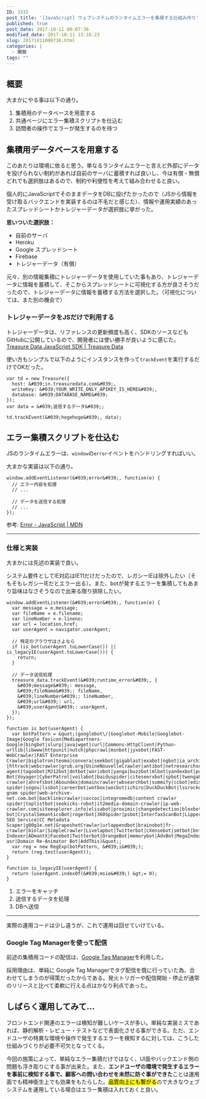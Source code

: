 ```yaml
---
ID: 3335
post_title: '[JavaScript] ウェブシステムのランタイムエラーを集積する仕組み作り'
published: true
post_date: 2017-10-11 00:07:36
modified_date: 2017-10-11 13:16:23
slug: 20171011000736.html
categories: |
  - 開発
tags: ""
---
```

## 概要
大まかにやる事は以下の通り。

1. 集積用のデータベースを用意する
2. 共通ページにエラー集積スクリプトを仕込む
3. 訪問者の操作でエラーが発生するのを待つ

<!--more-->

## 集積用データベースを用意する
このあたりは環境に依ると思う。単なるランタイムエラーと言えど外部にデータを投げられない制約があれば自前のサーバに蓄積すれば良いし、今は有償・無償どれでも選択肢はあるので、制約や利便性を考えて組み合わせると良い。

個人的にJavaScriptでそのままデータをDBに投げたかったので（JSから情報を受け取るバックエンドを実装するのは不毛だと感じた）、情報や運用実績のあったスプレッドシートかトレジャーデータが選択肢に挙がった。

**思いついた選択肢：**

* 自前のサーバ
* Heroku
* Google スプレッドシート
* Firebase
* トレジャーデータ（有償）

元々、別の情報集積にトレジャーデータを使用していた事もあり、トレジャーデータに情報を蓄積して、そこからスプレッドシートに可視化する方が良さそうだったので、トレジャーデータに情報を蓄積する方法を選択した。（可視化については、また別の機会で）

### トレジャーデータをJSだけで利用する
トレジャーデータは、リファレンスの更新頻度も高く、SDKのソースなどもGitHubに公開しているので、開発者には使い勝手が良いように感じた。
[Treasure Data JavaScript SDK | Treasure Data](https://docs.treasuredata.com/articles/javascript-sdk)

使い方もシンプルで以下のようにインスタンスを作って`trackEvent`を実行するだけでOKだった。
```language-js
var td = new Treasure({
  host: &#039;in.treasuredata.com&#039;,
  writeKey: &#039;YOUR_WRITE_ONLY_APIKEY_IS_HERE&#039;,
  database: &#039;DATABASE_NAME&#039;
});
var data = &#039;送信するデータ&#039;;

td.trackEvent(&#039;hogehoge&#039;, data);
```


## エラー集積スクリプトを仕込む
JSのランタイムエラーは、`window`の`error`イベントをハンドリングすればいい。

大まかな実装は以下の通り。

```language-js
window.addEventListener(&#039;error&#039;, function(e) {
  // エラー内容を処理
  // ...

  // データを送信する処理
  // ...
});
```

参考: [Error - JavaScript | MDN](https://developer.mozilla.org/ja/docs/Web/JavaScript/Reference/Global_Objects/Error)

---

### 仕様と実装
大まかには先述の実装で良い。

システム要件としてIE対応はIE11だけだったので、レガシーIEは除外したい（そもそもレガシーIEだとエラー出る）。また、botが発するエラーを集積してもあまり旨味はなさそうなので出来る限り排除したい。

```language-js
window.addEventListener(&#039;error&#039;, function(e) {
  var message = e.message;
  var fileName = e.filename;
  var lineNumber = e.lineno;
  var url = location.href;
  var userAgent = navigator.userAgent;

  // 特定のブラウザはさよなら
  if (is_bot(userAgent.toLowerCase()) || is_legacyIE(userAgent.toLowerCase())) {
    return;
  }

  // データ送信処理
  treasure_data.trackEvent(&#039;runtime_error&#039;, {
    &#039;message&#039;: message,
    &#039;fileName&#039;: fileName,
    &#039;lineNumber&#039;: lineNumber,
    &#039;url&#039;: url,
    &#039;userAgent&#039;: userAgent,
  });
});

function is_bot(userAgent) {
  var botPattern = &quot;(googlebot\/|Googlebot-Mobile|Googlebot-Image|Google favicon|Mediapartners-Google|bingbot|slurp|java|wget|curl|Commons-HttpClient|Python-urllib|libwww|httpunit|nutch|phpcrawl|msnbot|jyxobot|FAST-WebCrawler|FAST Enterprise Crawler|biglotron|teoma|convera|seekbot|gigablast|exabot|ngbot|ia_archiver|GingerCrawler|webmon |httrack|webcrawler|grub.org|UsineNouvelleCrawler|antibot|netresearchserver|speedy|fluffy|bibnum.bnf|findlink|msrbot|panscient|yacybot|AISearchBot|IOI|ips-agent|tagoobot|MJ12bot|dotbot|woriobot|yanga|buzzbot|mlbot|yandexbot|purebot|Linguee Bot|Voyager|CyberPatrol|voilabot|baiduspider|citeseerxbot|spbot|twengabot|postrank|turnitinbot|scribdbot|page2rss|sitebot|linkdex|Adidxbot|blekkobot|ezooms|dotbot|Mail.RU_Bot|discobot|heritrix|findthatfile|europarchive.org|NerdByNature.Bot|sistrix crawler|ahrefsbot|Aboundex|domaincrawler|wbsearchbot|summify|ccbot|edisterbot|seznambot|ec2linkfinder|gslfbot|aihitbot|intelium_bot|facebookexternalhit|yeti|RetrevoPageAnalyzer|lb-spider|sogou|lssbot|careerbot|wotbox|wocbot|ichiro|DuckDuckBot|lssrocketcrawler|drupact|webcompanycrawler|acoonbot|openindexspider|gnam gnam spider|web-archive-net.com.bot|backlinkcrawler|coccoc|integromedb|content crawler spider|toplistbot|seokicks-robot|it2media-domain-crawler|ip-web-crawler.com|siteexplorer.info|elisabot|proximic|changedetection|blexbot|arabot|WeSEE:Search|niki-bot|CrystalSemanticsBot|rogerbot|360Spider|psbot|InterfaxScanBot|Lipperhey SEO Service|CC Metadata Scaper|g00g1e.net|GrapeshotCrawler|urlappendbot|brainobot|fr-crawler|binlar|SimpleCrawler|Livelapbot|Twitterbot|cXensebot|smtbot|bnf.fr_bot|A6-Indexer|ADmantX|Facebot|Twitterbot|OrangeBot|memorybot|AdvBot|MegaIndex|SemanticScholarBot|ltx71|nerdybot|xovibot|BUbiNG|Qwantify|archive.org_bot|Applebot|TweetmemeBot|crawler4j|findxbot|SemrushBot|yoozBot|lipperhey|y!j-asr|Domain Re-Animator Bot|AddThis)&quot;;
  var reg = new RegExp(botPattern, &#039;i&#039;);
  return (reg.test(userAgent));
}

function is_legacyIE(userAgent) {
  return (userAgent.indexOf(&#039;msie&#039;) &gt;= 0);
}
```

1. エラーをキャッチ
2. 送信するデータを処理
3. DBへ送信

---

実際の運用コードは少し違うが、これで運用は回せていけている。


### Google Tag Managerを使って配信

前述の集積用コードの配信は、[Google Tag Manager](https://www.google.com/analytics/tag-manager/)を利用した。

採用理由は、単純に Google Tag Managerでタグ配信を既に行っていた為、合わせてしまうのが得策だったからである。発火トリガーや配信開始・停止が通常のリリースと比べて柔軟に行える点はかなり利点であった。


## しばらく運用してみて…

フロントエンド関連のエラーは検知が難しいケースが多い。単純な実装ミスであれば、静的解析・レビュー・テストなどで表面化させる事ができる。ただ、エンドユーザの特異な環境や操作で発生するエラーを検知するに対しては、こうした仕組みづくりが必要不可欠となってくる。

今回の施策によって、単純なエラー集積だけではなく、UI面やバックエンド側の問題も浮き彫りにする事が出来た。また、**エンドユーザの環境で発生するエラーを事前に検知する事で、顧客への問い合わせを未然に防ぐ事ができた**ことは運用面でも精神衛生上でも効果をもたらした。<mark>品質向上にも繋がる</mark>ので大きなウェブシステムを運用している場合はエラー集積は入れておくと良い。
